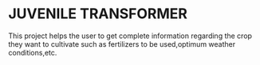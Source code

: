 # JUVENILE TRANSFORMER
This project helps the user to get complete information regarding the crop they 
  want to cultivate such as fertilizers to be used,optimum weather conditions,etc. 
